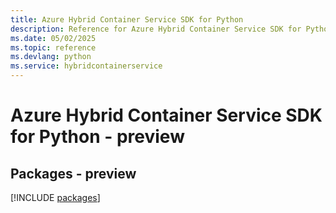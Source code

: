 ```yaml
---
title: Azure Hybrid Container Service SDK for Python
description: Reference for Azure Hybrid Container Service SDK for Python
ms.date: 05/02/2025
ms.topic: reference
ms.devlang: python
ms.service: hybridcontainerservice
---
```

# Azure Hybrid Container Service SDK for Python - preview
## Packages - preview
[!INCLUDE [packages](hybrid-container-service-index.md)]